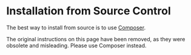 # Installation from Source Control

The best way to install from source is to use [Composer](composer).

The original instructions on this page have been removed, as they were obsolete and misleading.  Please use Composer
instead.
